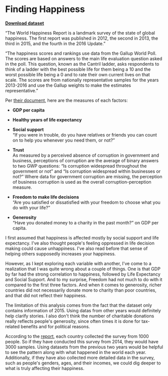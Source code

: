 # Finding Happiness

<p><a href="https://github.com/emimimura/FindingHappiness/blob/master/2016.csv"><b>Download dataset</b></a></p> 

<p>“The World Happiness Report is a landmark survey of the state of global 
happiness. The first report was published in 2012, the second in 2013, the third 
in 2015, and the fourth in the 2016 Update.”</p>

<p>“The happiness scores and rankings use data from the Gallup World Poll. The 
scores are based on answers to the main life evaluation question asked in the 
poll. This question, known as the Cantril ladder, asks respondents to think of 
a ladder with the best possible life for them being a 10 and the worst possible 
life being a 0 and to rate their own current lives on that scale. The scores are 
from nationally representative samples for the years 2013-2016 and use the 
Gallup weights to make the estimates representative.”</p>

<p>Per <a href="http://worldhappiness.report/wp-content/uploads/sites/2/2016/03/HR-V1_web.pdf">their document</a>, here are the measures of each factors:</p>

- <b>GDP per capita</b>

- <b>Healthy years of life expectancy</b>

- <b>Social support </b><br>
“If you were in trouble, do you have relatives or friends you can count on to 
help you whenever you need them, or not?” 

- <b>Trust</b> <br>
As measured by a perceived absence of corruption in government and business, 
perceptions of corruption are the average of binary answers to two GWP 
questions: “Is corruption widespread throughout the government or not” and 
“Is corruption widespread within businesses or not?” Where data for government 
corruption are missing, the perception of business corruption is used as the 
overall corruption-perception measure.

- <b>Freedom to make life decisions</b><br>
“Are you satisfied or dissatisfied with your freedom to choose what you do 
with your life?”

- <b>Generosity </b><br>
“Have you donated money to a charity in the past month?” on GDP per capita.

<p>I first assumed that happiness is affected mostly by social support and life 
expectancy. I've also thought people's feeling oppressed in life decision making 
could cause unhappiness. I've also read before that sense of helping others 
supposedly increases your happiness. </p>

<p>However, as I kept exploring each variable with another, I've come to a 
realization that I was quite wrong about a couple of things. One is that GDP by 
far had the strong correlation to happiness, followed by Life Expectancy and 
Social Support. And to my surprise, Freedom had not much to do with it compared 
to the first three factors. And when it comes to generosity, richer countries 
did not necessarily donate more to charity than poor countries, and that did not 
reflect their happiness. </p>

<p>The limitation of this analysis comes from the fact that the dataset only 
contains information of 2015. Using datas from other years would definitely help 
clarify stories. I also don't think the number of charitable donations really 
reflects people's generosity, since often times it is done for tax-related 
benefits and for political reasons. </p>

<p>According to the <a href="http://worldhappiness.report/faq/">report</a>, each 
country collected the survey from 1000 people. So if they have conducted this 
survey from 2014, they would have 3000 samples. Using datasets from the previous 
two years would be helpful to see the pattern along with what happened in 
the world each year. Additionally, if they have also collected more detailed data 
in the survey, such as people's genders, ages, and their incomes, we could dig 
deeper to what is truly affecting their happiness. </p>

